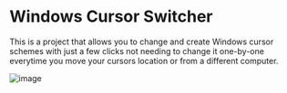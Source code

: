 # Windows Cursor Switcher

This is a project that allows you to change and create Windows cursor schemes with just a few clicks not needing to change it one-by-one everytime you move your cursors location or from a different computer.

![image](https://github.com/user-attachments/assets/730e69ec-7f52-4992-9656-6d9579841cd2)
